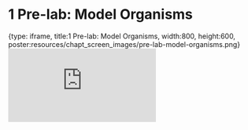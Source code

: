 # 1 Pre-lab: Model Organisms
 
{type: iframe, title:1 Pre-lab: Model Organisms, width:800, height:600, poster:resources/chapt_screen_images/pre-lab-model-organisms.png}
![](https://www.c-moor.org/module_biological_databases/no_toc/pre-lab-model-organisms.html)
 

 
